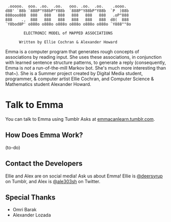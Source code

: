      .ooooo.  ooo. .oo.  .oo.   ooo. .oo.  .oo.    .oooo.
    d88' `88b `888P"Y88bP"Y88b  `888P"Y88bP"Y88b  `P  )88b
    888ooo888  888   888   888   888   888   888   .oP"888
    888    .,  888   888   888   888   888   888  d8(  888
    `Y8bod8P' o888o o888o o888o o888o o888o o888o `Y888""8o

            ELECTRONIC MODEL of MAPPED ASSOCIATIONS

          Written by Ellie Cochran & Alexander Howard

Emma is a computer program that generates rough concepts of associations by reading input. She uses these associations, in conjunction with learned sentence structure patterns, to generate a reply (consequently, Emma is *not* a run-of-the-mill Markov bot. She's much more interesting than that~). She is a Summer project created by Digital Media student, programmer, & computer artist Ellie Cochran, and Computer Science & Mathematics student Alexander Howard.

# Talk to Emma
You can talk to Emma using Tumblr Asks at [emmacanlearn.tumblr.com](http://emmacanlearn.tumblr.com/ask).

## How Does Emma Work?
(to-do)

## Contact the Developers
Ellie and Alex are on social media! Ask us about Emma!
Ellie is [@deersyrup](http://deersyrup.tumblr.com) on Tumblr, and Alex is [@ale303sh](http://www.twitter.com/ale303sh) on Twitter.

## Special Thanks
 * Omri Barak
 * Alexander Lozada